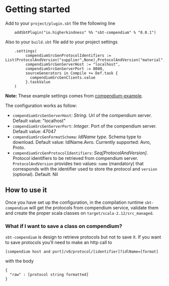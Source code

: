 
# Getting started

Add to your `project/plugin.sbt` file the following line

```tut
    addSbtPlugin("io.higherkindness" %% "sbt-compendium" % "0.0.1")
```

Also to your `build.sbt` file add to your project settings

```tut
    .settings(
         compendiumSrcGenProtocolIdentifiers := List(ProtocolAndVersion("supplier",None),ProtocolAndVersion("material",None),ProtocolAndVersion("sale",None)),
         compendiumSrcGenServerHost := "localhost",
         compendiumSrcGenServerPort := 8080,
         sourceGenerators in Compile += Def.task {
           compendiumSrcGenClients.value
         }.taskValue
    )
```
**Note:** These example settings comes from [compendium-example](https://github.com/higherkindness/compendium-example).

The configuration works as follow:

-  `compendiumSrcGenServerHost`: *String*. Url of the compendium server.
   Default value: "localhost"
-  `compendiumSrcGenServerPort`: *Integer*. Port of the compendium
   server. Default value: 47047
-  `compendiumSrcGenFormatSchema`: *IdlName type*. Schema type to
   download. Default value: IdlName.Avro. Currently supported: Avro,
   Proto.
-  `compendiumSrcGenProtocolIdentifiers`: *Seq[ProtocolAndVersion]*.
   Protocol identifiers to be retrieved from compendium server.
   `ProtocolAndVersion` provides two values: `name` (mandatory) that
   corresponds with the identifier used to store the protocol and
   `version` (optional). Default: Nil

## How to use it

Once you have set up the configuration, in the compilation runtime `sbt-compendium` will
get the protocols from compendium service, validate them and create the
proper scala classes on `target/scala-2.12/src_managed`.

### What if I want to save a class on compendium?

`sbt-compendium` is design to retrieve protocols but not to save it. If
you want to save protocols you'll need to make an http call to

```tut
[compendium host and port]/v0/protocol/[identifier]?idlName=[format]
```

with the body

```tut
{
  "raw" : [protocol string formatted]
}
```
